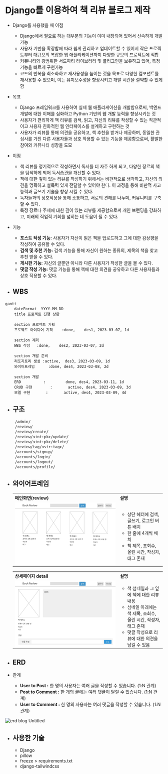 Django를 이용하여 책 리뷰 블로그 제작
=============

 * Django를 사용했을 때 이점
    * Django에서 필요로 하는 대부분의 기능이 이미 내장되어 있어서 신속하게 개발가능
    * 사용자 기반을 확장함에 따라 쉽게 관리하고 업데이트할 수 있어서 작은 프로젝트부터 대규모의 복잡한 웹 애플리케이션까지 다양한 규모의 프로젝트에 적합
    *  커뮤니티와 광범위한 서드파티 라이브러리 및 플러그인을 보유하고 있어, 특정 기능을 빠르게 구현가능
    *  코드의 반복을 최소화하고 재사용성을 높이는 것을 목표로 다양한 컴포넌트를 재사용할 수 있으며, 이는 유지보수성을 향상시키고 개발 시간을 절약할 수 있게 함
  
      
 * 목표
    * Django 프레임워크를 사용하여 실제 웹 애플리케이션을 개발함으로써, 백엔드 개발에 대한 이해를 심화하고 Python 기반의 웹 개발 능력을 향상시키는 것
    * 사용자가 편리하게 책 리뷰를 검색, 읽고, 자신의 리뷰를 작성할 수 있는 직관적이고 사용자 친화적인 웹 인터페이스를 설계하고 구현하는 것
    * 사용자가 리뷰를 통해 의견을 공유하고, 책 추천을 받거나 제공하며, 동일한 관심사를 가진 다른 사용자들과 상호 작용할 수 있는 기능을 제공함으로써, 활발한 참여와 커뮤니티 성장을 도모
  
 * 이점
    * 책 리뷰를 정기적으로 작성하면서 독서를 더 자주 하게 되고, 다양한 장르의 책을 탐색하게 되어 독서습관을 개선할 수 있다.
    * 책에 대한 깊이 있는 리뷰를 작성하기 위해서는 비판적으로 생각하고, 자신의 의견을 명확하고 설득력 있게 전달할 수 있어야 한다. 이 과정을 통해 비판적 사고 능력과 글쓰기 기술을 향상 시킬 수 있다.
    * 독자들과의 상호작용을 통해 소통하고, 서로의 견해를 나누며, 커뮤니티를 구축할 수 있다.
    * 특정 장르나 주제에 대한 깊이 있는 리뷰를 제공함으로써 개인 브랜딩을 강화하고, 미래의 직업적 기회를 넓히는 데 도움이 될 수 있다.
  
    
 * 기능
    * **포스트 작성 기능:** 사용자가 자신이 읽은 책을 업로드하고 그에 대한 감상평을 작성하여 공유할 수 있다.
    * **검색 및 추천 기능:** 검색 기능을 통해 자신이 원하는 종류의, 제목의 책을 찾고 추천 받을 수 있다.
    *  **게시판 기능:** 자신의 글뿐만 아니라 다른 사용자가 작성한 글을 볼 수 있다.
    * **댓글 작성 기능:** 댓글 기능을 통해 책에 대한 의견을 공유하고 다른 사용자들과 상호 작용할 수 있다.

  
* WBS
  -------------
```mermaid
gantt
    dateFormat  YYYY-MM-DD
    title 프로젝트 진행 상황

    section 프로젝트 기획
    프로젝트 아이디어 기획    :done,    des1, 2023-03-07, 1d
    
    section 계획
    WBS 작성   :done,    des2, 2023-03-07, 2d
    
    section 개발 준비
    리포지토리 생성 :active,  des3, 2023-03-09, 1d
    와이어프레임      :done, des4, 2023-03-08, 2d
    
    section 개발
    ERD          :         done, des4, 2023-03-11, 1d
    CRUD 구현        :       active, des4, 2023-03-09, 3d
    모델 구현       :       active, des4, 2023-03-09, 4d

```

* 구조
  -------------
  ```
   /admin/
   /review/
   /review/create/
   /review/<int:pk>/update/
   /review/<int:pk>/delete/
   /review/tag/<str:tag>/
   /accounts/signup/
   /accounts/login/
   /accounts/logout/
   /accounts/profile/
  ```


* 와이어프레임
  -------------
    <table>
        <tr>
            <th>메인화면(review)</th>
            <th>설명</th>
        </tr>
        <tr>
            <td width="70%">
                <img src="img/review.jpg">
            </td>
            <td>
                <ul>
                    <li>상단 헤더에 검색, 글쓰기, 로그인 버튼 배치</li>
                    <li>한 줄에 4개씩 배치</li>
                    <li>책 제목, 조회수, 올린 시간, 작성자, 태그 존재</li>
                </ul>
            </td>
        </tr>
    </table>
    <table>
        <tr>
            <th>상세페이지 detail</th>
            <th>설명</th>
        </tr>
        <tr width="70%">
            <td width="70%">
                <img src="img/detail.jpg">
            </td>
            <td>
                <ul>
                    <li>책 섬네일과 그 옆에 책에 대한 리뷰 내용</li>
                    <li>섬네일 아래에는 책 제목, 조회수, 올린 시간, 작성자, 태그 존재</li>
                    <li>댓글 작성으로 리뷰에 대한 의견을 남길 수 있음</li>
                </ul>
            </td>
        </tr>
    </table>



* ERD
  -------------
* 관계
   * **User to Post :** 한 명의 사용자는 여러 글을 작성할 수 있습니다. (1:N 관계)
   * **Post to Comment :** 한 개의 글에는 여러 댓글이 달릴 수 있습니다. (1:N 관계)
   * **User to Comment :** 한 명의 사용자는 여러 댓글을 작성할 수 있습니다. (1:N 관계)

![erd blog  Untitled](https://github.com/YooJi3un/Booklog/assets/75007766/6f7c2e30-6e55-4080-b70c-62232fd93227)


* 사용한 기술
  -------------
  * Django
  * pillow
  * freeze > requirements.txt
  * django-tailwindcss
  
    

